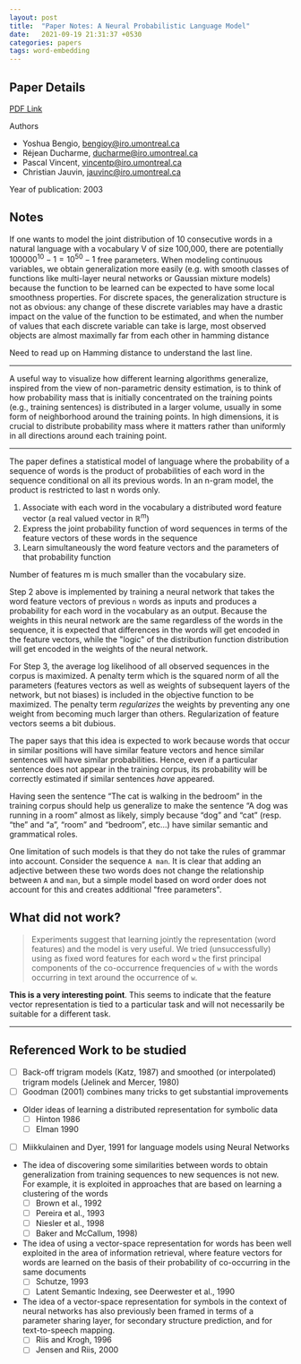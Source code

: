 ```yaml
---
layout: post
title:  "Paper Notes: A Neural Probabilistic Language Model"
date:   2021-09-19 21:31:37 +0530
categories: papers
tags: word-embedding
---
```

## Paper Details
[PDF Link](https://www.jmlr.org/papers/volume3/bengio03a/bengio03a.pdf)

Authors
- Yoshua Bengio, bengioy@iro.umontreal.ca
- Réjean Ducharme, ducharme@iro.umontreal.ca
- Pascal Vincent, vincentp@iro.umontreal.ca
- Christian Jauvin, jauvinc@iro.umontreal.ca

Year of publication: 2003

## Notes

>
If one wants to model the joint distribution of 10 consecutive words in a natural language with a vocabulary V of size 100,000, there are potentially $100000^{10} − 1 = 10^{50} − 1$ free parameters. When modeling continuous variables, we obtain generalization more easily (e.g. with smooth classes of functions like multi-layer neural networks or Gaussian mixture models) because the function to be learned can be expected to have some local smoothness properties. For discrete spaces, the generalization structure is not as obvious: any
change of these discrete variables may have a drastic impact on the value of the function to be estimated, and when the number of values that each discrete variable can take is large, most observed objects are almost maximally far from each other in hamming distance

Need to read up on Hamming distance to understand the last line.

---

>
A useful way to visualize how different learning algorithms generalize, inspired from the view of non-parametric density estimation, is to think of how probability mass that is initially concentrated on the training points (e.g., training sentences) is distributed in a larger volume, usually in some form of neighborhood around the training points. In high dimensions, it is crucial to distribute probability mass where it matters rather than uniformly in all directions around each training point.

---

The paper defines a statistical model of language where the probability of a sequence of words is the product of probabilities of each word in the sequence conditional on all its previous words.
In an n-gram model, the product is restricted to last n words only.

>
1. Associate with each word in the vocabulary a distributed word feature vector (a real valued vector in $\mathbb R^m$)
2. Express the joint probability function of word sequences in terms of the feature vectors of these words in the sequence
3. Learn simultaneously the word feature vectors and the parameters of that probability function

Number of features m is much smaller than the vocabulary size.

Step 2 above is implemented by training a neural network that takes the word feature vectors of previous `n` words as inputs and produces a probability for each word in the vocabulary as an output. Because the weights in this neural network are the same regardless of the words in the sequence, it is expected that differences in the words will get encoded in the feature vectors, while the "logic" of the distribution function distribution will get encoded in the weights of the neural network.

For Step 3, the average log likelihood of all observed sequences in the corpus is maximized. A penalty term which is the squared norm of all the parameters (features vectors as well as weights of subsequent layers of the network, but not biases) is included in the objective function to be maximized. The penalty term _regularizes_ the weights by preventing any one weight from becoming much larger than others. Regularization of feature vectors seems a bit dubious.

The paper says that this idea is expected to work because words that occur in similar positions will have similar feature vectors and hence similar sentences will have similar probabilities. Hence, even if a particular sentence does not appear in the training corpus, its probability will be correctly estimated if similar sentences _have_ appeared.

>
Having seen the sentence “The cat is walking in the bedroom” in the training corpus should help us generalize to make the sentence “A dog was running in a room” almost as likely, simply because “dog” and “cat” (resp. “the” and “a”, “room” and “bedroom”, etc...) have similar semantic and grammatical roles.

One limitation of such models is that they do not take the rules of grammar into account. Consider the sequence `A man`. It is clear that adding an adjective between these two words does not change the relationship between `A` and `man`, but a simple model based on word order does not account for this and creates additional "free parameters".

## What did not work?

> Experiments suggest that learning jointly the representation (word features) and the model is very useful. We tried (unsuccessfully) using as fixed word features for each word `w` the first principal components of the co-occurrence frequencies of `w` with the words occurring in text around the occurrence of `w`.

**This is a very interesting point**. This seems to indicate that the feature vector representation is tied to a particular task and will not necessarily be suitable for a different task.

---

## Referenced Work to be studied

- [ ] Back-off trigram models (Katz, 1987) and smoothed (or interpolated) trigram models (Jelinek and Mercer, 1980)
- [ ] Goodman (2001) combines many tricks to get substantial improvements
- Older ideas of learning a distributed representation for symbolic data
  - [ ] Hinton 1986
  - [ ] Elman 1990
- [ ] Miikkulainen and Dyer, 1991 for language models using Neural Networks
- The idea of discovering some similarities between words to obtain generalization from training sequences to new sequences is not new. For example, it is exploited in approaches that are based on learning a clustering of the words 
  - [ ] Brown et al., 1992
  - [ ] Pereira et al., 1993
  - [ ] Niesler et al., 1998
  - [ ] Baker and McCallum, 1998)
- The idea of using a vector-space representation for words has been well exploited in the area of information retrieval, where feature vectors for words are learned on the basis of their probability of co-occurring in the same documents
  - [ ] Schutze, 1993
  - [ ] Latent Semantic Indexing, see Deerwester et al., 1990
- The idea of a vector-space representation for symbols in the context of neural networks has also previously been framed in terms of a parameter sharing layer, for secondary structure prediction, and for text-to-speech mapping.
  - [ ] Riis and Krogh, 1996
  - [ ] Jensen and Riis, 2000
